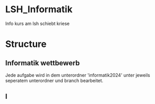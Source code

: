 # LSH_Informatik
Info kurs am lsh schiebt kriese

# Structure
## Informatik wettbewerb
Jede aufgabe wird in dem unterordner 'informatik2024' unter jeweils seperatem unterordner und branch bearbeitet. 

## l